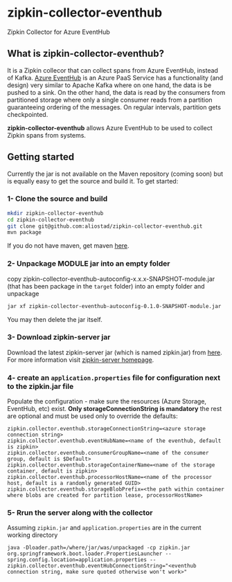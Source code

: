 # zipkin-collector-eventhub
Zipkin Collector for Azure EventHub

## What is zipkin-collector-eventhub?
It is a Zipkin collecor that can collect spans from Azure EventHub, instead of Kafka. [Azure EventHub](https://azure.microsoft.com/en-us/services/event-hubs/) is an Azure PaaS Service has a functionality (and design) very similar to Apache Kafka where on one hand, the data is be pushed to a sink. On the other hand, the data is read by the consumers from partitioned storage where only a single consumer reads from a partition guaranteeing ordering of the messages. On regular intervals, partition gets checkpointed.

**zipkin-collector-eventhub** allows Azure EventHub to be used to collect Zipkin spans from systems.

## Getting started
Currently the jar is not available on the Maven repository (coming soon) but is equally easy to get the source and build it. To get started:

### 1- Clone the source and build
``` bash
mkdir zipkin-collector-eventhub
cd zipkin-collector-eventhub
git clone git@github.com:aliostad/zipkin-collector-eventhub.git
mvn package
```
If you do not have maven, get maven [here](http://maven.apache.org/install.html).

### 2- Unpackage MODULE jar into an empty folder
copy zipkin-collector-eventhub-autoconfig-x.x.x-SNAPSHOT-module.jar (that has been package in the `target` folder) into an empty folder and unpackage
``` bash
jar xf zipkin-collector-eventhub-autoconfig-0.1.0-SNAPSHOT-module.jar
```
You may then delete the jar itself.

### 3- Download zipkin-server jar
Download the latest zipkin-server jar (which is named zipkin.jar) from [here](https://search.maven.org/remote_content?g=io.zipkin.java&a=zipkin-server&v=LATEST&c=exec). For more information visit [zipkin-server homepage](https://github.com/openzipkin/zipkin/tree/master/zipkin-server).  

### 4- create an `application.properties` file for configuration next to the zipkin.jar file
Populate the configuration - make sure the resources (Azure Storage, EventHub, etc) exist. **Only storageConnectionString is mandatory** the rest are optional and must be used only to override the defaults:
```
zipkin.collector.eventhub.storageConnectionString=<azure storage connection string>
zipkin.collector.eventhub.eventHubName=<name of the eventhub, default is zipkin>
zipkin.collector.eventhub.consumerGroupName=<name of the consumer group, default is $Default>
zipkin.collector.eventhub.storageContainerName=<name of the storage container, default is zipkin>
zipkin.collector.eventhub.processorHostName=<name of the processor host, default is a randomly generated GUID>
zipkin.collector.eventhub.storageBlobPrefix=<the path within container where blobs are created for partition lease, processorHostName>
```

### 5- Rrun the server along with the collector
Assuming `zipkin.jar` and `application.properties` are in the current working directory
```
java -Dloader.path=/where/jar/was/unpackaged -cp zipkin.jar org.springframework.boot.loader.PropertiesLauncher --spring.config.location=application.properties --zipkin.collector.eventhub.eventHubConnectionString="<eventhub connection string, make sure quoted otherwise won't work>"
```
